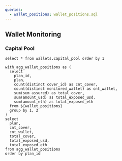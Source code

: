 ```yaml
---
queries:
  - wallet_positions: wallet_positions.sql
---
```


## Wallet Monitoring

### Capital Pool

```capital_pool
select * from wallets.capital_pool order by 1
```

<DataTable data={capital_pool}>
  <Column id=block_date title="Date"/>
  <Column id=avg_eth_usd_price title="ETH/USD price" />
  <Column id=avg_capital_pool_eth_total title="ETH total" />
  <Column id=avg_capital_pool_usd_total title="USD total" />
</DataTable>


```plans
with agg_wallet_positions as (
  select
    plan_id,
    plan,
    count(distinct cover_id) as cnt_cover,
    count(distinct monitored_wallet) as cnt_wallet,
    sum(sum_assured) as total_cover,
    sum(amount_usd) as total_exposed_usd,
    sum(amount_eth) as total_exposed_eth
  from ${wallet_positions}
  group by 1, 2
)
select
  plan,
  cnt_cover,
  cnt_wallet,
  total_cover,
  total_exposed_usd,
  total_exposed_eth
from agg_wallet_positions
order by plan_id
```

